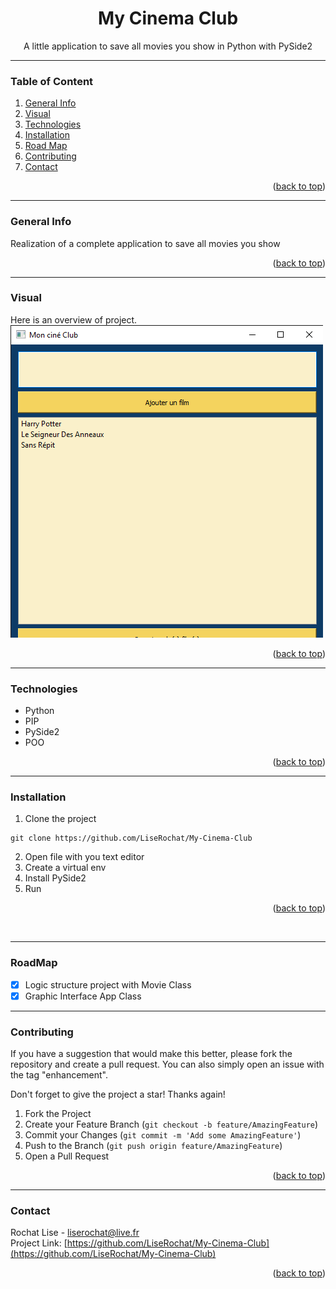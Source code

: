 <div id="top"></div>

<div align="center">
  <h1> My Cinema Club </h1>
  <p>A little application to save all movies you show in Python with PySide2</p>
</div>

***

### Table of Content
1. [General Info](#general-info)
3. [Visual](#visual)
4. [Technologies](#technologies)
5. [Installation](#installation)
6. [Road Map](#roadmap)
7. [Contributing](#contributing)
8. [Contact](#contact)
<p align="right">(<a href="#top">back to top</a>)</p>

***

### General Info
Realization of a complete application to save all movies you show
<p align="right">(<a href="#top">back to top</a>)</p>

***

### Visual
Here is an overview of project. </br>
<img src="script/img/screenshot.png" alt="screenshot result">
<p align="right">(<a href="#top">back to top</a>)</p>

***

### Technologies
- Python
- PIP
- PySide2
- POO
<p align="right">(<a href="#top">back to top</a>)</p>

***

### Installation

1. Clone the project
```
git clone https://github.com/LiseRochat/My-Cinema-Club
```
2. Open file with you text editor 
3. Create a virtual env
4. Install PySide2
5. Run 
<p align="right">(<a href="#top">back to top</a>)</p> <br>

***

### RoadMap
- [x] Logic structure project with Movie Class
- [x] Graphic Interface App Class

***

### Contributing
If you have a suggestion that would make this better, please fork the repository and create a pull request. You can also simply open an issue with the tag "enhancement".

Don't forget to give the project a star! Thanks again!

1. Fork the Project
2. Create your Feature Branch (`git checkout -b feature/AmazingFeature`)
3. Commit your Changes (`git commit -m 'Add some AmazingFeature'`)
4. Push to the Branch (`git push origin feature/AmazingFeature`)
5. Open a Pull Request
<p align="right">(<a href="#top">back to top</a>)</p>

***

### Contact 
Rochat Lise - liserochat@live.fr </br>
Project Link: [https://github.com/LiseRochat/My-Cinema-Club](https://github.com/LiseRochat/My-Cinema-Club)
<p align="right">(<a href="#top">back to top</a>)</p>



